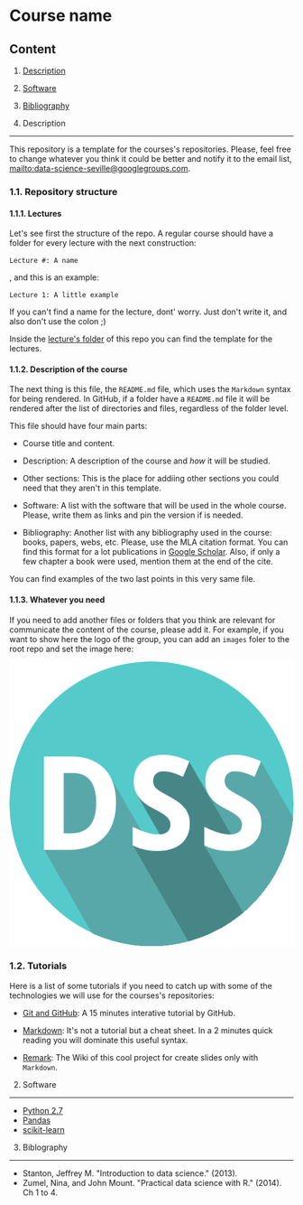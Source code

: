 Course name
===========

Content
-------

1. [Description](#1-description)
2. [Software](#2-sofware)
3. [Bibliography](#3-bibliography)

1. Description
--------------

This repository is a template for the courses's repositories. Please, feel free to change whatever you think it could be better and notify it to the email list, <mailto:data-science-seville@googlegroups.com>.

### 1.1. Repository structure

#### 1.1.1. Lectures

Let's see first the structure of the repo. A regular course should have a folder for every lecture with the next construction:

```
Lecture #: A name
```

, and this is an example:

```
Lecture 1: A little example
```

If you can't find a name for the lecture, dont' worry. Just don't write it, and also don't use the colon ;)

Inside the [lecture's folder](https://github.com/DataScienceSeville/course-template/tree/master/Lecture%201:%20A%20little%20example) of this repo you can find the template for the lectures.

#### 1.1.2. Description of the course

The next thing is this file, the `README.md` file, which uses the `Markdown` syntax for being rendered. In GitHub, if a folder have a `README.md` file it will be rendered after the list of directories and files, regardless of the folder level.

This file should have four main parts:

* Course title and content.

* Description: A description of the course and *how* it will be studied.

* Other sections: This is the place for addiing other sections you could need that they aren't in this template.

* Software: A list with the software that will be used in the whole course. Please, write them as links and pin the version if is needed.

* Bibliography: Another list with any bibliography used in the course: books, papers, webs, etc. Please, use the MLA citation format. You can find this format for a lot publications in [Google Scholar](http://scholar.google.com/). Also, if only a few chapter a book were used, mention them at the end of the cite.

You can find examples of the two last points in this very same file.

#### 1.1.3. Whatever you need

If you need to add another files or folders that you think are relevant for communicate the content of the course, please add it. For example, if you want to show here the logo of the group, you can add an `images` foler to the root repo and set the image here:

![Data Science Seville logo](./images/dss_logo.png "Data Science Seville logo")

### 1.2. Tutorials

Here is a list of some tutorials if you need to catch up with some of the technologies we will use for the courses's repositories:

* [Git and GitHub](https://try.github.io/): A 15 minutes interative tutorial by GitHub.

* [Markdown](https://github.com/adam-p/markdown-here/wiki/Markdown-Cheatsheet): It's not a tutorial but a cheat sheet. In a 2 minutes quick reading you will dominate this useful syntax.

* [Remark](https://github.com/gnab/remark/wiki): The Wiki of this cool project for create slides only with `Markdown`.

2. Software
-----------

* [Python 2.7](https://www.python.org/)
* [Pandas](http://pandas.pydata.org/)
* [scikit-learn](http://scikit-learn.org/)

3. Biblography
--------------

* Stanton, Jeffrey M. "Introduction to data science." (2013).
* Zumel, Nina, and John Mount. "Practical data science with R." (2014). Ch 1 to 4.
